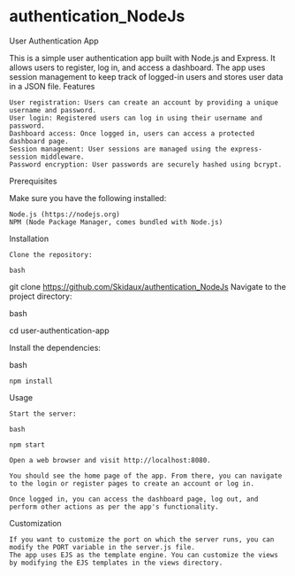 # authentication_NodeJs

User Authentication App

This is a simple user authentication app built with Node.js and Express. It allows users to register, log in, and access a dashboard. The app uses session management to keep track of logged-in users and stores user data in a JSON file.
Features

    User registration: Users can create an account by providing a unique username and password.
    User login: Registered users can log in using their username and password.
    Dashboard access: Once logged in, users can access a protected dashboard page.
    Session management: User sessions are managed using the express-session middleware.
    Password encryption: User passwords are securely hashed using bcrypt.

Prerequisites

Make sure you have the following installed:

    Node.js (https://nodejs.org)
    NPM (Node Package Manager, comes bundled with Node.js)

Installation

    Clone the repository:

    bash

git clone https://github.com/Skidaux/authentication_NodeJs
Navigate to the project directory:

bash

cd user-authentication-app

Install the dependencies:

bash

    npm install

Usage

    Start the server:

    bash

    npm start

    Open a web browser and visit http://localhost:8080.

    You should see the home page of the app. From there, you can navigate to the login or register pages to create an account or log in.

    Once logged in, you can access the dashboard page, log out, and perform other actions as per the app's functionality.

Customization

    If you want to customize the port on which the server runs, you can modify the PORT variable in the server.js file.
    The app uses EJS as the template engine. You can customize the views by modifying the EJS templates in the views directory.

